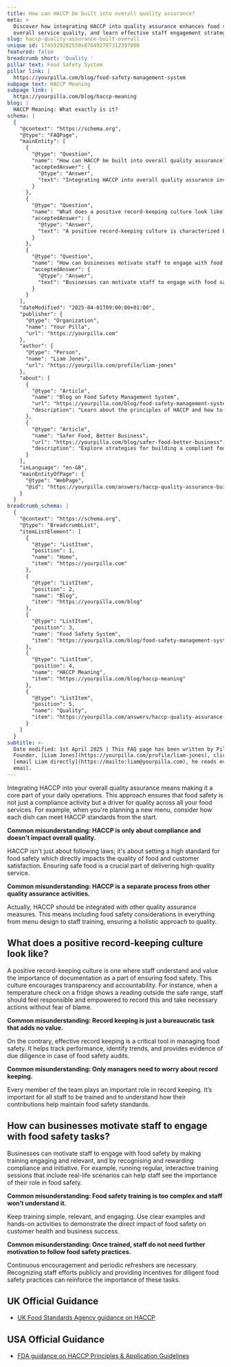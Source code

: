```yaml
---
title: How can HACCP be built into overall quality assurance?
meta: >
  Discover how integrating HACCP into quality assurance enhances food safety and
  overall service quality, and learn effective staff engagement strategies.
slug: haccp-quality-assurance-built-overall
unique id: 1745929282550x876492787312397000
featured: false
breadcrumb short: 'Quality '
pillar text: Food Safety System
pillar link: |
  https://yourpilla.com/blog/food-safety-management-system
subpage text: HACCP Meaning
subpage link: |
  https://yourpilla.com/blog/haccp-meaning
blog: |
  HACCP Meaning: What exactly is it?
schema: |
  {
    "@context": "https://schema.org",
    "@type": "FAQPage",
    "mainEntity": [
      {
        "@type": "Question",
        "name": "How can HACCP be built into overall quality assurance?",
        "acceptedAnswer": {
          "@type": "Answer",
          "text": "Integrating HACCP into overall quality assurance involves making it an integral part of daily operations to ensure that food safety drives quality across all food services. This includes incorporating food safety standards right from the menu planning stage and adopting a unified approach where HACCP standards are a core focus throughout various operational processes."
        }
      },
      {
        "@type": "Question",
        "name": "What does a positive record-keeping culture look like?",
        "acceptedAnswer": {
          "@type": "Answer",
          "text": "A positive record-keeping culture is characterized by staff who understand and appreciate the importance of documentation in ensuring food safety. This culture supports a transparent and accountable environment where staff members feel responsible for recording any discrepancies, such as abnormal temperature readings, and are encouraged to take necessary actions."
        }
      },
      {
        "@type": "Question",
        "name": "How can businesses motivate staff to engage with food safety tasks?",
        "acceptedAnswer": {
          "@type": "Answer",
          "text": "Businesses can motivate staff to engage with food safety by providing engaging and relevant training, and recognizing and rewarding their compliance and proactive measures. Incorporating interactive sessions and real-life scenarios in training helps staff understand the critical role they play in ensuring food safety, while incentives and public recognition of diligent practices reinforce the importance of continuous commitment to food safety standards."
        }
      }
    ],
    "dateModified": "2025-04-01T09:00:00+01:00",
    "publisher": {
      "@type": "Organization",
      "name": "Your Pilla",
      "url": "https://yourpilla.com"
    },
    "author": {
      "@type": "Person",
      "name": "Liam Jones",
      "url": "https://yourpilla.com/profile/liam-jones"
    },
    "about": [
      {
        "@type": "Article",
        "name": "Blog on Food Safety Management System",
        "url": "https://yourpilla.com/blog/food-safety-management-system",
        "description": "Learn about the principles of HACCP and how to integrate these into your food safety management to comply with the Food Safety Act."
      },
      {
        "@type": "Article",
        "name": "Safer Food, Better Business",
        "url": "https://yourpilla.com/blog/safer-food-better-business",
        "description": "Explore strategies for building a compliant food safety management system based on HACCP principles."
      }
    ],
    "inLanguage": "en-GB",
    "mainEntityOfPage": {
      "@type": "WebPage",
      "@id": "https://yourpilla.com/answers/haccp-quality-assurance-built-overall"
    }
  }
breadcrumb_schema: |
  {
    "@context": "https://schema.org",
    "@type": "BreadcrumbList",
    "itemListElement": [
      {
        "@type": "ListItem",
        "position": 1,
        "name": "Home",
        "item": "https://yourpilla.com"
      },
      {
        "@type": "ListItem",
        "position": 2,
        "name": "Blog",
        "item": "https://yourpilla.com/blog"
      },
      {
        "@type": "ListItem",
        "position": 3,
        "name": "Food Safety System",
        "item": "https://yourpilla.com/blog/food-safety-management-system"
      },
      {
        "@type": "ListItem",
        "position": 4,
        "name": "HACCP Meaning",
        "item": "https://yourpilla.com/blog/haccp-meaning"
      },
      {
        "@type": "ListItem",
        "position": 5,
        "name": "Quality",
        "item": "https://yourpilla.com/answers/haccp-quality-assurance-built-overall"
      }
    ]
  }
subtitle: >-
  Date modified: 1st April 2025 | This FAQ page has been written by Pilla
  Founder, [Liam Jones](https://yourpilla.com/profile/liam-jones), click to
  [email Liam directly](https://mailto:liam@yourpilla.com), he reads every
  email.
---
```

Integrating HACCP into your overall quality assurance means making it a core part of your daily operations. This approach ensures that food safety is not just a compliance activity but a driver for quality across all your food services. For example, when you're planning a new menu, consider how each dish can meet HACCP standards from the start.

**Common misunderstanding: HACCP is only about compliance and doesn't impact overall quality.**

HACCP isn't just about following laws; it's about setting a high standard for food safety which directly impacts the quality of food and customer satisfaction. Ensuring safe food is a crucial part of delivering high-quality service.

**Common misunderstanding: HACCP is a separate process from other quality assurance activities.**

Actually, HACCP should be integrated with other quality assurance measures. This means including food safety considerations in everything from menu design to staff training, ensuring a holistic approach to quality.

## What does a positive record-keeping culture look like?

A positive record-keeping culture is one where staff understand and value the importance of documentation as a part of ensuring food safety. This culture encourages transparency and accountability. For instance, when a temperature check on a fridge shows a reading outside the safe range, staff should feel responsible and empowered to record this and take necessary actions without fear of blame.

**Common misunderstanding: Record keeping is just a bureaucratic task that adds no value.**

On the contrary, effective record keeping is a critical tool in managing food safety. It helps track performance, identify trends, and provides evidence of due diligence in case of food safety audits.

**Common misunderstanding: Only managers need to worry about record keeping.**

Every member of the team plays an important role in record keeping. It’s important for all staff to be trained and to understand how their contributions help maintain food safety standards.

## How can businesses motivate staff to engage with food safety tasks?

Businesses can motivate staff to engage with food safety by making training engaging and relevant, and by recognising and rewarding compliance and initiative. For example, running regular, interactive training sessions that include real-life scenarios can help staff see the importance of their role in food safety.

**Common misunderstanding: Food safety training is too complex and staff won’t understand it.**

Keep training simple, relevant, and engaging. Use clear examples and hands-on activities to demonstrate the direct impact of food safety on customer health and business success.

**Common misunderstanding: Once trained, staff do not need further motivation to follow food safety practices.**

Continuous encouragement and periodic refreshers are necessary. Recognizing staff efforts publicly and providing incentives for diligent food safety practices can reinforce the importance of these tasks.

## UK Official Guidance

-   [UK Food Standards Agency guidance on HACCP](https://www.gov.uk/food-safety-hazard-analysis)

## USA Official Guidance

-   [FDA guidance on HACCP Principles & Application Guidelines](https://www.fda.gov/food/hazard-analysis-critical-control-point-haccp/haccp-principles-application-guidelines)
